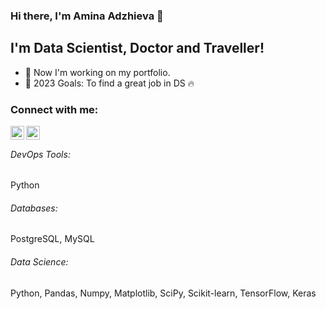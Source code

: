 ### Hi there, I'm Amina Adzhieva 👋

## I'm Data Scientist, Doctor and Traveller!
- 🔭 Now I'm working on my portfolio.
- 🥅 2023 Goals: To find a great job in DS 🔥

### Connect with me:
[<img align="left" alt="adzhievaamina | Telegram" width="22px" src="https://cdn.jsdelivr.net/npm/simple-icons@v3/icons/telegram.svg" />][telegram]
[<img align="left" alt="a.r.adzhieva | Instagram" width="22px" src="https://cdn.jsdelivr.net/npm/simple-icons@v3/icons/instagram.svg" />][instagram]

<br />

###### DevOps Tools:
Python

###### Databases: 
PostgreSQL, MySQL


###### Data Science: 
Python, Pandas, Numpy, Matplotlib, SciPy, Scikit-learn, TensorFlow, Keras


[telegram]: https://t.me/adzhievaamina
[instagram]: https://www.instagram.com/a.r.adzhieva/
